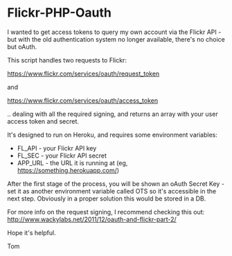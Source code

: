 # Flickr-PHP-Oauth

I wanted to get access tokens to query my own account via the Flickr API - but with the old authentication system no longer available, there's no choice but oAuth.

This script handles two requests to Flickr:

https://www.flickr.com/services/oauth/request_token

and

https://www.flickr.com/services/oauth/access_token

.. dealing with all the required signing, and returns an array with your user access token and secret. 

It's designed to run on Heroku, and requires some environment variables:

* FL_API - your Flickr API key
* FL_SEC - your Flickr API secret
* APP_URL - the URL it is running at (eg, https://something.herokuapp.com/)

After the first stage of the process, you will be shown an oAuth Secret Key - set it as another environment variable called OTS so it's accessible in the next step. Obviously in a proper solution this would be stored in a DB.

For more info on the request signing, I recommend checking this out: http://www.wackylabs.net/2011/12/oauth-and-flickr-part-2/

Hope it's helpful.

Tom
